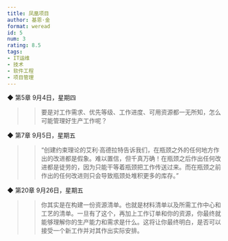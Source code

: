 ```yaml
---
title: 凤凰项目
author: 基恩·金
format: weread
id: 5
num: 3
rating: 8.5
tags:
- IT运维
- 技术
- 软件工程
- 项目管理
---
```


◆ 第5章 9月4日，星期四

>> 要是对工作需求、优先等级、工作进度、可用资源都一无所知，怎么可能管理好生产工作呢？


◆ 第7章 9月5日，星期五

>> “创建约束理论的艾利·高德拉特告诉我们，在瓶颈之外的任何地方作出的改进都是假象。难以置信，但千真万确！在瓶颈之后作出任何改进都是徒劳的，因为只能干等着瓶颈把工作传送过来。而在瓶颈之前作出的任何改进则只会导致瓶颈处堆积更多的库存。”


◆ 第20章 9月26日，星期五

>> 你其实是在构建一份资源清单。也就是材料清单以及所需工作中心和工艺的清单。一旦有了这个，再加上工作订单和你的资源，你最终就能够理解你的生产能力和需求是什么。这将让你最终明白，是否可以接受一个新工作并对其作出实际安排。

